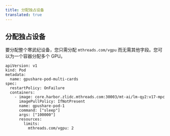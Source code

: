 ```yaml
---
title: 分配独占设备
translated: true
---
```


## 分配独占设备

要分配整个寒武纪设备，您只需分配 `mthreads.com/vgpu` 而无需其他字段。您可以为一个容器分配多个 GPU。

```
apiVersion: v1
kind: Pod
metadata:
  name: gpushare-pod-multi-cards
spec:
  restartPolicy: OnFailure
  containers:
    - image: core.harbor.zlidc.mthreads.com:30003/mt-ai/lm-qy2:v17-mpc 
      imagePullPolicy: IfNotPresent
      name: gpushare-pod-1
      command: ["sleep"]
      args: ["100000"]
      resources:
        limits:
          mthreads.com/vgpu: 2
```
